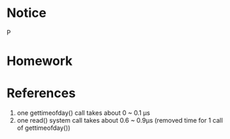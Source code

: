 
# Notice
P

# Homework

# References

1. one gettimeofday() call takes about 0 ~ 0.1 μs 
2. one read() system call takes about 0.6 ~ 0.9μs (removed time for 1 call of gettimeofday())
